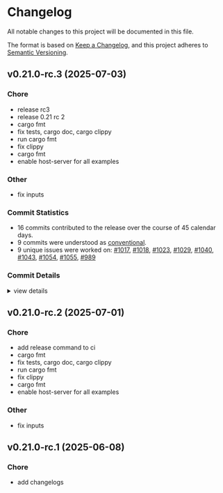 # Changelog

All notable changes to this project will be documented in this file.

The format is based on [Keep a Changelog](https://keepachangelog.com/en/1.0.0/),
and this project adheres to [Semantic Versioning](https://semver.org/spec/v2.0.0.html).

## v0.21.0-rc.3 (2025-07-03)

### Chore

 - <csr-id-5dc2e81f8c2b1171df33703d73e38a49e7b4695d/> release rc3
 - <csr-id-81341e91707b31a5cba6967d23e230945180a4e8/> release 0.21 rc 2
 - <csr-id-ade88cad9e463e79f3251e55e8eeb18182deb5e3/> cargo fmt
 - <csr-id-fe0bb4a24112a308eaf9c829fe5cfae0180ef946/> fix tests, cargo doc, cargo clippy
 - <csr-id-4ae9ac16922d9c160bfb01733a28749a78bfcb3a/> run cargo fmt
 - <csr-id-249b40f358977f6f85e269967d3912bfb4080f73/> fix clippy
 - <csr-id-f55c117c1627368978d26c788efbcb2ddda1da01/> cargo fmt
 - <csr-id-bc7cf371f822ff7a2667c329b6f77e5a694a93d4/> enable host-server for all examples

### Other

 - <csr-id-c6f10d8162db1cb1b2c9f9d3f8f2be2cb181102b/> fix inputs

### Commit Statistics

<csr-read-only-do-not-edit/>

 - 16 commits contributed to the release over the course of 45 calendar days.
 - 9 commits were understood as [conventional](https://www.conventionalcommits.org).
 - 9 unique issues were worked on: [#1017](https://github.com/cBournhonesque/lightyear/issues/1017), [#1018](https://github.com/cBournhonesque/lightyear/issues/1018), [#1023](https://github.com/cBournhonesque/lightyear/issues/1023), [#1029](https://github.com/cBournhonesque/lightyear/issues/1029), [#1040](https://github.com/cBournhonesque/lightyear/issues/1040), [#1043](https://github.com/cBournhonesque/lightyear/issues/1043), [#1054](https://github.com/cBournhonesque/lightyear/issues/1054), [#1055](https://github.com/cBournhonesque/lightyear/issues/1055), [#989](https://github.com/cBournhonesque/lightyear/issues/989)

### Commit Details

<csr-read-only-do-not-edit/>

<details><summary>view details</summary>

 * **[#1017](https://github.com/cBournhonesque/lightyear/issues/1017)**
    - Release 0.21 rc1 ([`dc0e61e`](https://github.com/cBournhonesque/lightyear/commit/dc0e61e06fe68309ed8cbfdcdfead633ad567537))
 * **[#1018](https://github.com/cBournhonesque/lightyear/issues/1018)**
    - Separate Connected from LocalId/RemoteId ([`89ce3e7`](https://github.com/cBournhonesque/lightyear/commit/89ce3e705fb262fe819ac1d254468caf3fc5fce5))
 * **[#1023](https://github.com/cBournhonesque/lightyear/issues/1023)**
    - Add HostServer ([`5b6af7e`](https://github.com/cBournhonesque/lightyear/commit/5b6af7edd3b41c05333d14dde258ea5e89c07c2d))
 * **[#1029](https://github.com/cBournhonesque/lightyear/issues/1029)**
    - Enable host-server for all examples ([`bc7cf37`](https://github.com/cBournhonesque/lightyear/commit/bc7cf371f822ff7a2667c329b6f77e5a694a93d4))
 * **[#1040](https://github.com/cBournhonesque/lightyear/issues/1040)**
    - Fix inputs ([`c6f10d8`](https://github.com/cBournhonesque/lightyear/commit/c6f10d8162db1cb1b2c9f9d3f8f2be2cb181102b))
 * **[#1043](https://github.com/cBournhonesque/lightyear/issues/1043)**
    - Make workspace crates depend on individual bevy crates ([`5dc3dc3`](https://github.com/cBournhonesque/lightyear/commit/5dc3dc3e17a8b821c35162b904b73eea0e1c69be))
 * **[#1054](https://github.com/cBournhonesque/lightyear/issues/1054)**
    - Chore(docs) ([`59b9f7e`](https://github.com/cBournhonesque/lightyear/commit/59b9f7eb37b036488d3ceab780074274074a9bd6))
 * **[#1055](https://github.com/cBournhonesque/lightyear/issues/1055)**
    - Release 0.21 rc 2 ([`81341e9`](https://github.com/cBournhonesque/lightyear/commit/81341e91707b31a5cba6967d23e230945180a4e8))
 * **[#989](https://github.com/cBournhonesque/lightyear/issues/989)**
    - Bevy main refactor ([`b236123`](https://github.com/cBournhonesque/lightyear/commit/b236123c8331f9feea8c34cb9e0d6a179bb34918))
 * **Uncategorized**
    - Release rc3 ([`5dc2e81`](https://github.com/cBournhonesque/lightyear/commit/5dc2e81f8c2b1171df33703d73e38a49e7b4695d))
    - Cargo fmt ([`ade88ca`](https://github.com/cBournhonesque/lightyear/commit/ade88cad9e463e79f3251e55e8eeb18182deb5e3))
    - Fix tests, cargo doc, cargo clippy ([`fe0bb4a`](https://github.com/cBournhonesque/lightyear/commit/fe0bb4a24112a308eaf9c829fe5cfae0180ef946))
    - Run cargo fmt ([`4ae9ac1`](https://github.com/cBournhonesque/lightyear/commit/4ae9ac16922d9c160bfb01733a28749a78bfcb3a))
    - Fix clippy ([`249b40f`](https://github.com/cBournhonesque/lightyear/commit/249b40f358977f6f85e269967d3912bfb4080f73))
    - Cargo fmt ([`f55c117`](https://github.com/cBournhonesque/lightyear/commit/f55c117c1627368978d26c788efbcb2ddda1da01))
    - Clippy ([`04f11a1`](https://github.com/cBournhonesque/lightyear/commit/04f11a1e1e031ae96f54c29f2803abab32e9a12b))
</details>

## v0.21.0-rc.2 (2025-07-01)

<csr-id-cedab052a0f47cf91b15267b8d83eb87524a8f4d/>
<csr-id-ade88cad9e463e79f3251e55e8eeb18182deb5e3/>
<csr-id-fe0bb4a24112a308eaf9c829fe5cfae0180ef946/>
<csr-id-4ae9ac16922d9c160bfb01733a28749a78bfcb3a/>
<csr-id-249b40f358977f6f85e269967d3912bfb4080f73/>
<csr-id-f55c117c1627368978d26c788efbcb2ddda1da01/>
<csr-id-bc7cf371f822ff7a2667c329b6f77e5a694a93d4/>
<csr-id-c6f10d8162db1cb1b2c9f9d3f8f2be2cb181102b/>

### Chore

 - <csr-id-cedab052a0f47cf91b15267b8d83eb87524a8f4d/> add release command to ci
 - <csr-id-ade88cad9e463e79f3251e55e8eeb18182deb5e3/> cargo fmt
 - <csr-id-fe0bb4a24112a308eaf9c829fe5cfae0180ef946/> fix tests, cargo doc, cargo clippy
 - <csr-id-4ae9ac16922d9c160bfb01733a28749a78bfcb3a/> run cargo fmt
 - <csr-id-249b40f358977f6f85e269967d3912bfb4080f73/> fix clippy
 - <csr-id-f55c117c1627368978d26c788efbcb2ddda1da01/> cargo fmt
 - <csr-id-bc7cf371f822ff7a2667c329b6f77e5a694a93d4/> enable host-server for all examples

### Other

 - <csr-id-c6f10d8162db1cb1b2c9f9d3f8f2be2cb181102b/> fix inputs

## v0.21.0-rc.1 (2025-06-08)

<csr-id-f361b72d433086c61ed6b4776fd4ee308c3747e1/>

### Chore

 - <csr-id-f361b72d433086c61ed6b4776fd4ee308c3747e1/> add changelogs

